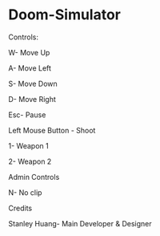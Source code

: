 ﻿# Doom-Simulator



Controls:

W- Move Up

A- Move Left

S- Move Down

D- Move Right 

Esc- Pause 

Left Mouse Button - Shoot

1- Weapon 1

2- Weapon 2

Admin Controls

N- No clip



Credits

Stanley Huang- Main Developer & Designer
